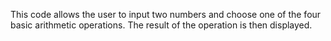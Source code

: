 This code allows the user to input two numbers and choose one of the four basic arithmetic operations. The result of the operation is then displayed.

